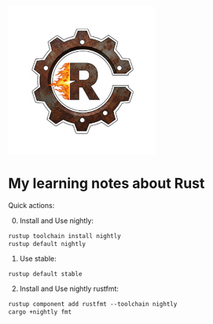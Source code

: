 <img src="./logo-smaller.png" alt="Rust" width="300">

# My learning notes about Rust

Quick actions:

0. Install and Use nightly:

```
rustup toolchain install nightly
rustup default nightly
```

1. Use stable:

```
rustup default stable
```

2. Install and Use nightly rustfmt:

```
rustup component add rustfmt --toolchain nightly
cargo +nightly fmt
```
